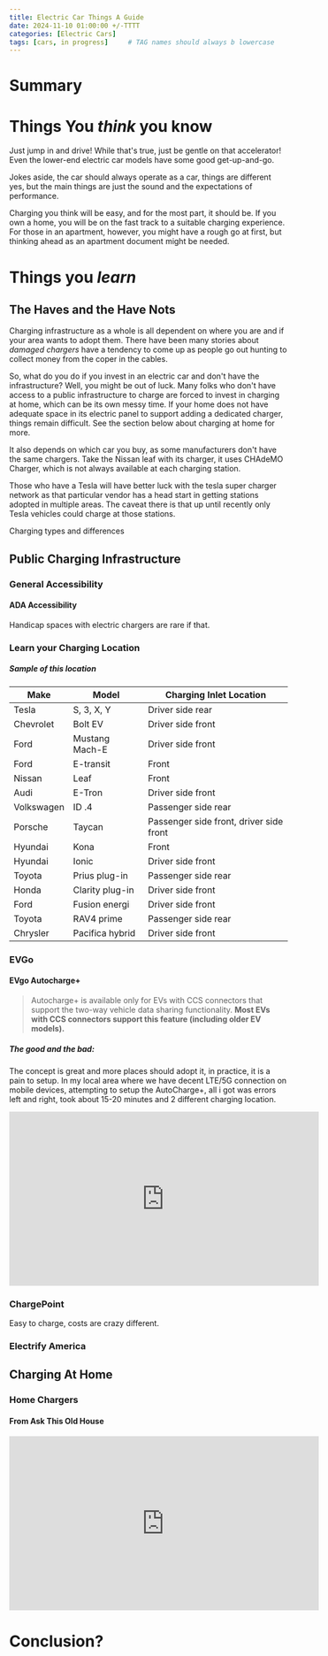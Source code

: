 ```yaml
---
title: Electric Car Things A Guide
date: 2024-11-10 01:00:00 +/-TTTT
categories: [Electric Cars]
tags: [cars, in progress]     # TAG names should always b lowercase
---
```



# Summary


# Things You *think* you know

Just jump in and drive! While that's true, just be gentle on that accelerator! Even the lower-end electric car models have some good get-up-and-go.

Jokes aside, the car should always operate as a car, things are different yes, but the main things are just the sound and the expectations of performance.

Charging you think will be easy, and for the most part, it should be. If you own a home, you will be on the fast track to a suitable charging experience. For those in an apartment, however, you might have a rough go at first, but thinking ahead as an apartment document might be needed.

# Things you *learn*

## The Haves and the Have Nots

Charging infrastructure as a whole is all dependent on where you are and if your area wants to adopt them. There have been many stories about  *damaged chargers* have a tendency to come up as people go out hunting to collect money from the coper in the cables. 

So, what do you do if you invest in an electric car and don't have the infrastructure? Well, you might be out of luck. Many folks who don't have access to a public infrastructure  to charge are forced to invest in charging at home, which can be its own messy time. If your home does not have adequate space in its electric panel to support adding a dedicated charger, things remain difficult. See the section below about charging at home for more.

It also depends on which car you buy, as some manufacturers don't have the same chargers. Take the Nissan leaf with its charger, it uses CHAdeMO Charger, which is not always available at each charging station. 

Those who have a Tesla will have better luck with the tesla super charger network as that particular vendor has a head start in getting stations adopted in multiple areas. The caveat there is that up until recently only Tesla vehicles could charge at those stations. 

Charging types and differences

## Public Charging Infrastructure

###  General Accessibility

#### ADA Accessibility

Handicap spaces with electric chargers are rare if that.

### Learn your Charging Location

##### Sample of this location


| Make|Model|Charging Inlet Location|
| --- | --- | --- |
| Tesla      | S, 3, X, Y      | Driver side rear                        |
| Chevrolet  | Bolt EV         | Driver side front                       |
| Ford       | Mustang Mach-E  | Driver side front                       |
| Ford       | E-transit       | Front                                   |
| Nissan     | Leaf            | Front                                   |
| Audi       | E-Tron          | Driver side front                       |
| Volkswagen | ID .4           | Passenger side rear                     |
| Porsche    | Taycan          | Passenger side front, driver side front |
| Hyundai    | Kona            | Front                                   |
| Hyundai    | Ionic           | Driver side front                       |
| Toyota     | Prius plug-in   | Passenger side rear                     |
| Honda      | Clarity plug-in | Driver side front                       |
| Ford       | Fusion energi   | Driver side front                       |
| Toyota     | RAV4 prime      | Passenger side rear                     |
| Chrysler   | Pacifica hybrid | Driver side front                       |


### EVGo

####  EVgo Autocharge+

> Autocharge+ is available only for EVs with CCS connectors that support the two-way vehicle data sharing functionality. **Most EVs with CCS connectors support this feature (including older EV models).**



##### The good and the bad: 

The concept is great and more places should adopt it, in practice, it is a pain to setup.  In my local area where we have decent LTE/5G connection on mobile devices, attempting to setup the AutoCharge+, all i got was errors left and right, took about 15-20 minutes and 2 different charging location. 

<iframe width="560" height="315" src="https://www.youtube-nocookie.com/embed/C2CHXWWGj3A?si=rnPQrWSC9c9PEH6s" title="YouTube video player" frameborder="0" allow="accelerometer; autoplay; clipboard-write; encrypted-media; gyroscope; picture-in-picture; web-share" referrerpolicy="strict-origin-when-cross-origin" allowfullscreen></iframe>



### ChargePoint

Easy to charge, costs are crazy different.



### Electrify America 

## Charging At Home

### Home Chargers
#### From Ask This Old House


<iframe width="560" height="315" src="https://www.youtube-nocookie.com/embed/_YcnMRSqdtE?si=ox6Q4vmVvvNO9Gfd" title="YouTube video player" frameborder="0" allow="accelerometer; autoplay; clipboard-write; encrypted-media; gyroscope; picture-in-picture; web-share" referrerpolicy="strict-origin-when-cross-origin" allowfullscreen></iframe>

# Conclusion?

